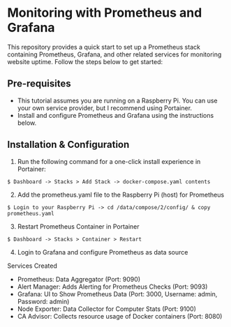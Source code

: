# Monitoring with Prometheus and Grafana

This repository provides a quick start to set up a Prometheus stack containing Prometheus, Grafana, and other related services for monitoring website uptime. Follow the steps below to get started:

## Pre-requisites

- This tutorial assumes you are running on a Raspberry Pi. You can use your own service provider, but I recommend using Portainer.
- Install and configure Prometheus and Grafana using the instructions below.

## Installation & Configuration

1. Run the following command for a one-click install experience in Portainer:

`$ Dashboard -> Stacks > Add Stack -> docker-compose.yaml contents`

2. Add the prometheus.yaml file to the Raspberry Pi (host) for Prometheus

`$ Login to your Raspberry Pi -> cd /data/compose/2/config/ & copy prometheus.yaml`

3. Restart Prometheus Container in Portainer

`$ Dashboard -> Stacks > Container > Restart` 

4. Login to Grafana and configure Prometheus as data source 

Services Created
- Prometheus: Data Aggregator (Port: 9090)
- Alert Manager: Adds Alerting for Prometheus Checks (Port: 9093)
- Grafana: UI to Show Prometheus Data (Port: 3000, Username: admin, Password: admin)
- Node Exporter: Data Collector for Computer Stats (Port: 9100)
- CA Advisor: Collects resource usage of Docker containers (Port: 8080)
